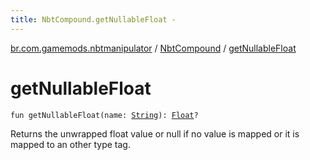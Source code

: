 ```yaml
---
title: NbtCompound.getNullableFloat - 
---
```


[br.com.gamemods.nbtmanipulator](../index.html) / [NbtCompound](index.html) / [getNullableFloat](./get-nullable-float.html)

# getNullableFloat

`fun getNullableFloat(name: `[`String`](https://kotlinlang.org/api/latest/jvm/stdlib/kotlin/-string/index.html)`): `[`Float`](https://kotlinlang.org/api/latest/jvm/stdlib/kotlin/-float/index.html)`?`

Returns the unwrapped float value or null if no value is mapped or it is mapped to an other type tag.

